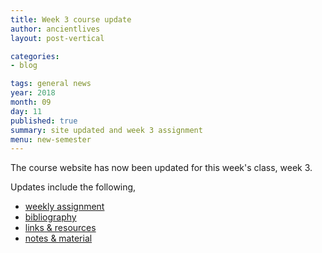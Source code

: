 ```yaml
---
title: Week 3 course update
author: ancientlives
layout: post-vertical

categories:
- blog

tags: general news
year: 2018
month: 09
day: 11
published: true
summary: site updated and week 3 assignment
menu: new-semester
---
```


The course website has now been updated for this week's class, week 3.

Updates include the following,

* [weekly assignment](/weekly_assignment)
* [bibliography](/bibliography)
* [links & resources](/links)
* [notes & material](/notes)
